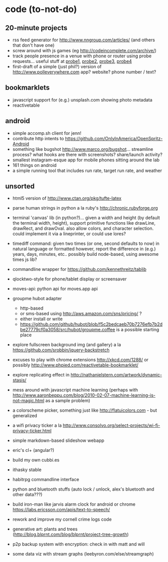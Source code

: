 code (to-not-do)
================

20-minute projects
------------------

- rss feed generator for http://www.nngroup.com/articles/ (and others that
  don't have one)
- screw around with js games (eg http://codeincomplete.com/archive/)
- track people presence in a venue with phone or router using probe requests...
  useful stuff at [probe1][], [probe2][], [probe3][], [probe4][]
- first-draft of a simple (just phil?) version of http://www.polleverywhere.com
  app? website? phone number / text?

[probe1]: http://en.wikipedia.org/wiki/IEEE_802.11#Management_Frames
[probe2]: http://www.whitebyte.info/android/android-wifi-hotspot-manager-class
[probe3]: http://stackoverflow.com/questions/2264929/obtain-mac-address-of-devices-in-range-of-router
[probe4]: http://hak5.org/episodes/haktip-23

bookmarklets
------------

- javascript support for (e.g.) unsplash.com showing photo metadata
- reactivetable

android
-------

- simple accomp.sh client for jenn!
- contribute http intents to
  https://github.com/OnlyInAmerica/OpenSpritz-Android
- something like bugshot http://www.marco.org/bugshot... streamline process?
  what hooks are there with screenshots? share/launch activity?
- smallest instagram-esque app for mobile phones sitting around the lab
- 161 things on android
- a simple running tool that includes run rate, target run rate, and weather

unsorted
--------

- html5 version of http://www.ctan.org/pkg/tufte-latex
- parse human strings in python a la ruby's http://chronic.rubyforge.org
- terminal 'canvas' lib (in python?)... given a width and height (by default
  the terminal width, height), support primitive functions like drawLine,
  drawRect, and drawOval. also allow colors, and character selection. could
  implement it via a lineprinter, or could use lores?
- timediff command: given two times (or one, second defaults to now) in natural
  language or formatted however, report the difference in (e.g.) years, days,
  minutes, etc.. possibly build node-based, using awesome times js lib?
- commandline wrapper for https://github.com/kennethreitz/tablib
- qlocktwo-style for phone/tablet display or screensaver
- moves-api: python api for moves.app api
- groupme hubot adapter

  - http-based
  - or sms-based using http://aws.amazon.com/sns/pricing/ ?
  - either install or write
  - https://github.com/github/hubot/blob/f5c2bedcaeb70b7276efb7b2dbe27779cf0a3058/src/hubot/groupme.coffee is a possible starting place

- explore fullscreen background img (and gallery) a la
  https://github.com/srobbin/jquery-backstretch
- excuses to play with chrome extensions http://xkcd.com/1288/ or possibly
  http://www.phpied.com/reactivetable-bookmarklet/
- explore replicating effect in http://nathanielstern.com/artwork/dynamic-stasis/
- mess around with javascript machine learning (perhaps with http://www.aaronbeppu.com/blog/2010-02-07-machine-learning-is-not-magic.html as a sample problem)
- a colorscheme picker, something just like http://flatuicolors.com - but
  generalized
- a wifi privacy ticker a la
  http://www.consolvo.org/select-projects/wi-fi-privacy-ticker.html
- simple markdown-based slideshow webapp
- eric's cl+ (angular?)
- build my own cubbi.es
- ithasky stable
- habitrpg commandline interface
- python and bluetooth stuffs (auto lock / unlock, alex's bluetooth and other
  data???)
- build iron-man like jarvis alarm clock for android or chrome
  https://labs.ericsson.com/apis/text-to-speech/
- rework and improve my cornell crime logs code
- generative art: plants and trees
  (http://blog.blprnt.com/blog/blprnt/project-tree-growth)
- p2p backup system with encryption: check in with matt and will
- some data viz with stream graphs (leebyron.com/else/streamgraph)
